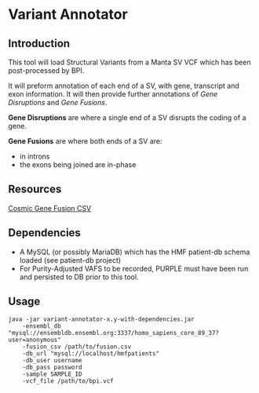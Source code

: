 # Variant Annotator

## Introduction

This tool will load Structural Variants from a Manta SV VCF which has been post-processed by BPI.

It will preform annotation of each end of a SV, with gene, transcript and exon information.
It will then provide further annotations of *Gene Disruptions* and *Gene Fusions*.

**Gene Disruptions** are where a single end of a SV disrupts the coding of a gene.

**Gene Fusions** are where both ends of a SV are:
* in introns
* the exons being joined are in-phase

## Resources

[Cosmic Gene Fusion CSV](https://www.dropbox.com/s/ettsvttgrg1lc6j/cosmic_gene_fusions.csv?dl=0)

## Dependencies

* A MySQL (or possibly MariaDB) which has the HMF patient-db schema loaded (see patient-db project)
* For Purity-Adjusted VAFS to be recorded, PURPLE must have been run and persisted to DB prior to this tool.

## Usage

```
java -jar variant-annotator-x.y-with-dependencies.jar
    -ensembl_db "mysql://ensembldb.ensembl.org:3337/homo_sapiens_core_89_37?user=anonymous"
    -fusion_csv /path/to/fusion.csv
    -db_url "mysql://localhost/hmfpatients"
    -db_user username
    -db_pass password
    -sample SAMPLE_ID
    -vcf_file /path/to/bpi.vcf
``` 
